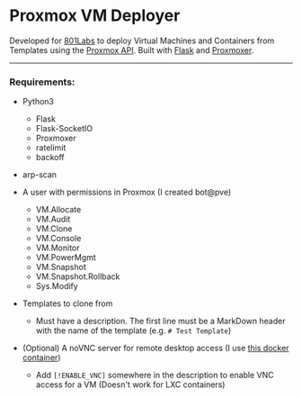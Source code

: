# Proxmox VM Deployer

Developed for [801Labs](801labs.org) to deploy Virtual Machines and Containers from Templates using the [Proxmox API](https://pve.proxmox.com/wiki/Proxmox_VE_API). Built with [Flask](flask.palletsprojects.com) and [Proxmoxer](https://github.com/proxmoxer/proxmoxer).

----

### Requirements:
* Python3
    * Flask
    * Flask-SocketIO
    * Proxmoxer
    * ratelimit
    * backoff
* arp-scan
* A user with permissions in Proxmox (I created bot@pve)
    * VM.Allocate
    * VM.Audit
    * VM.Clone
    * VM.Console
    * VM.Monitor
    * VM.PowerMgmt
    * VM.Snapshot
    * VM.Snapshot.Rollback
    * Sys.Modify

* Templates to clone from
    * Must have a description. The first line must be a MarkDown header with the name of the template (e.g. `# Test Template`)
* (Optional) A noVNC server for remote desktop access (I use [this docker container](https://hub.docker.com/r/geek1011/easy-novnc))
    * Add `[!ENABLE_VNC]` somewhere in the description to enable VNC access for a VM (Doesn't work for LXC containers)